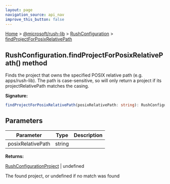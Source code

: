 ```yaml
---
layout: page
navigation_source: api_nav
improve_this_button: false
---
```



[Home](./index.md) &gt; [@microsoft/rush-lib](./rush-lib.md) &gt; [RushConfiguration](./rush-lib.rushconfiguration.md) &gt; [findProjectForPosixRelativePath](./rush-lib.rushconfiguration.findprojectforposixrelativepath.md)

## RushConfiguration.findProjectForPosixRelativePath() method

Finds the project that owns the specified POSIX relative path (e.g. apps/rush-lib). The path is case-sensitive, so will only return a project if its projectRelativePath matches the casing.

<b>Signature:</b>

```typescript
findProjectForPosixRelativePath(posixRelativePath: string): RushConfigurationProject | undefined;
```

## Parameters

|  Parameter | Type | Description |
|  --- | --- | --- |
|  posixRelativePath | string |  |

<b>Returns:</b>

[RushConfigurationProject](./rush-lib.rushconfigurationproject.md) \| undefined

The found project, or undefined if no match was found
